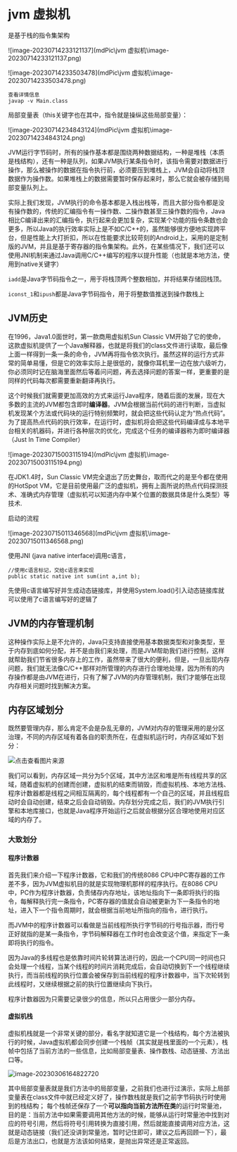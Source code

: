 # jvm 虚拟机



是基于栈的指令集架构

![image-20230714233121137](mdPic\jvm 虚拟机\image-20230714233121137.png)

![image-20230714233503478](mdPic\jvm 虚拟机\image-20230714233503478.png)

```
查看详情信息
javap -v Main.class
```

局部变量表（this关键字也在其中，指令就是操纵这些局部变量）：

![image-20230714234843124](mdPic\jvm 虚拟机\image-20230714234843124.png)

JVM运行字节码时，所有的操作基本都是围绕两种数据结构，一种是堆栈（本质是栈结构），还有一种是队列，如果JVM执行某条指令时，该指令需要对数据进行操作，那么被操作的数据在指令执行前，必须要压到堆栈上，JVM会自动将栈顶数据作为操作数。如果堆栈上的数据需要暂时保存起来时，那么它就会被存储到局部变量队列上。

实际上我们发现，JVM执行的命令基本都是入栈出栈等，而且大部分指令都是没有操作数的，传统的汇编指令有一操作数、二操作数甚至三操作数的指令，Java相比C编译出来的汇编指令，执行起来会更加复杂，实现某个功能的指令条数也会更多，所以Java的执行效率实际上是不如C/C++的，虽然能够很方便地实现跨平台，但是性能上大打折扣，所以在性能要求比较苛刻的Android上，采用的是定制版的JVM，并且是基于寄存器的指令集架构。此外，在某些情况下，我们还可以使用JNI机制来通过Java调用C/C++编写的程序以提升性能（也就是本地方法，使用到native关键字）

`iadd`是Java字节码指令之一，用于将栈顶两个整数相加，并将结果存储回栈顶。

`iconst_1`和`ipush`都是Java字节码指令，用于将整数值推送到操作数栈上

## JVM历史

在1996，Java1.0面世时，第一款商用虚拟机Sun Classic VM开始了它的使命，这款虚拟机提供了一个Java解释器，也就是将我们的class文件进行读取，最后像上面一样得到一条一条的命令，JVM再将指令依次执行。虽然这样的运行方式非常的简单易懂，但是它的效率实际上是很低的，就像你耳机里一边在放六级听力，你必须同时记在脑海里面然后等着问问题，再去选择问题的答案一样，更重要的是同样的代码每次都需要重新翻译再执行。

这个时候我们就需要更加高效的方式来运行Java程序，随着后面的发展，现在大多数的主流的JVM都包含即时**编译器**。JVM会根据当前代码的进行判断，当虚拟机发现某个方法或代码块的运行特别频繁时，就会把这些代码认定为“热点代码”。为了提高热点代码的执行效率，在运行时，虚拟机将会把这些代码编译成与本地平台相关的机器码，并进行各种层次的优化，完成这个任务的编译器称为即时编译器（Just In Time Compiler）

![image-20230715003115194](mdPic\jvm 虚拟机\image-20230715003115194.png)

在JDK1.4时，Sun Classic VM完全退出了历史舞台，取而代之的是至今都在使用的HotSpot VM，它是目前使用最广泛的虚拟机，拥有上面所说的热点代码探测技术、准确式内存管理（虚拟机可以知道内存中某个位置的数据具体是什么类型）等技术.



启动的流程

![image-20230715011346568](mdPic\jvm 虚拟机\image-20230715011346568.png)

使用JNI (java native interface)调用c语言，

```
//使用c语言标记，交给c语言来实现
public static native int sum(int a,int b);
```

先使用c语言编写好并生成动态链接库，并使用System.load()引入动态链接库就可以使用了c语言编写好的逻辑了

## JVM的内存管理机制

这种操作实际上是不允许的，Java只支持直接使用基本数据类型和对象类型，至于内存到底如何分配，并不是由我们来处理，而是JVM帮助我们进行控制，这样就帮助我们节省很多内存上的工作，虽然带来了很大的便利，但是，一旦出现内存问题，我们就无法像C/C++那样对所管理的内存进行合理地处理，因为所有的内存操作都是由JVM在进行，只有了解了JVM的内存管理机制，我们才能够在出现内存相关问题时找到解决方案。

## 内存区域划分

既然要管理内存，那么肯定不会是杂乱无章的，JVM对内存的管理采用的是分区治理，不同的内存区域有着各自的职责所在，在虚拟机运行时，内存区域如下划分：

![点击查看图片来源](https://fast.itbaima.net/2023/03/06/CP4yv1iqrfjmXzW.jpg)

我们可以看到，内存区域一共分为5个区域，其中方法区和堆是所有线程共享的区域，随着虚拟机的创建而创建，虚拟机的结束而销毁，而虚拟机栈、本地方法栈、程序计数器都是线程之间相互隔离的，每个线程都有一个自己的区域，并且线程启动时会自动创建，结束之后会自动销毁。内存划分完成之后，我们的JVM执行引擎和本地库接口，也就是Java程序开始运行之后就会根据分区合理地使用对应区域的内存了。

### 大致划分

#### 程序计数器

首先我们来介绍一下程序计数器，它和我们的传统8086 CPU中PC寄存器的工作差不多，因为JVM虚拟机目的就是实现物理机那样的程序执行。在8086 CPU中，PC作为程序计数器，负责储存内存地址，该地址指向下一条即将执行的指令，每解释执行完一条指令，PC寄存器的值就会自动被更新为下一条指令的地址，进入下一个指令周期时，就会根据当前地址所指向的指令，进行执行。

而JVM中的程序计数器可以看做是当前线程所执行字节码的行号指示器，而行号正好就指的是某一条指令，字节码解释器在工作时也会改变这个值，来指定下一条即将执行的指令。

因为Java的多线程也是依靠时间片轮转算法进行的，因此一个CPU同一时间也只会处理一个线程，当某个线程的时间片消耗完成后，会自动切换到下一个线程继续执行，而当前线程的执行位置会被保存到当前线程的程序计数器中，当下次轮转到此线程时，又继续根据之前的执行位置继续向下执行。

程序计数器因为只需要记录很少的信息，所以只占用很少一部分内存。

#### 虚拟机栈

虚拟机栈就是一个非常关键的部分，看名字就知道它是一个栈结构，每个方法被执行的时候，Java虚拟机都会同步创建一个栈帧（其实就是栈里面的一个元素），栈帧中包括了当前方法的一些信息，比如局部变量表、操作数栈、动态链接、方法出口等。

![image-20230306164822720](https://fast.itbaima.net/2023/03/06/As1NGy6BwhKJ9kY.png)

其中局部变量表就是我们方法中的局部变量，之前我们也进行过演示，实际上局部变量表在class文件中就已经定义好了，操作数栈就是我们之前字节码执行时使用到的栈结构； 每个栈帧还保存了一个**可以指向当前方法所在类**的运行时常量池，目的是：当前方法中如果需要调用其他方法的时候，能够从运行时常量池中找到对应的符号引用，然后将符号引用转换为直接引用，然后就能直接调用对应方法，这就是动态链接（我们还没讲到常量池，暂时记住即可，建议之后再回顾一下），最后是方法出口，也就是方法该如何结束，是抛出异常还是正常返回。